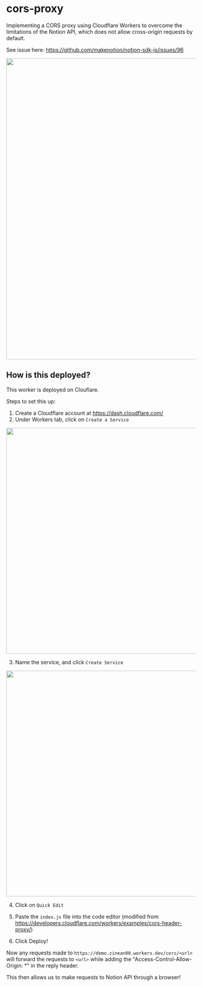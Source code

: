 # cors-proxy

Implementing a CORS proxy using Cloudflare Workers to overcome the limitations of the Notion API, which does not allow cross-origin requests by default.

See issue here: https://github.com/makenotion/notion-sdk-js/issues/96
<p align="center">
<img width="800" src="https://user-images.githubusercontent.com/58854510/228769809-a5ea4c62-86ad-46f8-b617-ab11909c4b08.png" />
</p>

## How is this deployed? 
This worker is deployed on Clouflare. 

Steps to set this up: 
1. Create a Cloudflare account at https://dash.cloudflare.com/
2. Under Workers tab, click on `Create a Service`
<p align="center">
<img width="600" src="https://user-images.githubusercontent.com/58854510/228771145-35300f11-d089-4e13-8385-761ae00917d1.png" />
</p>

3. Name the service, and click `Create Service`
<p align="center">
<img width="600" src="https://user-images.githubusercontent.com/58854510/228770920-b2992c38-5731-46fd-9aef-e74450dd83fc.png" />
</p>

4. Click on `Quick Edit`

5. Paste the `index.js` file into the code editor (modified from https://developers.cloudflare.com/workers/examples/cors-header-proxy/)

6. Click Deploy! 

Now any requests made to `https://demo.zinean00.workers.dev/cors/<url>` will forward the requests to `<url>` while adding the "Access-Control-Allow-Origin: *" in the reply header.

This then allows us to make requests to Notion API through a browser! 
